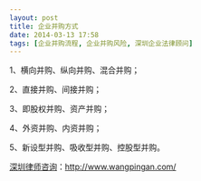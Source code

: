 ```yaml
---
layout: post
title: 企业并购方式
date: 2014-03-13 17:58
tags: [企业并购流程, 企业并购风险, 深圳企业法律顾问]
---
```

1、横向并购、纵向并购、混合并购；

2、直接并购、间接并购；

3、即股权并购、资产并购；

4、外资并购、内资并购；

5、新设型并购、吸收型并购、控股型并购。

<a href="http://www.wangpingan.com/">深圳律师咨询</a>：<a href="http://www.wangpingan.com/">http://www.wangpingan.com/</a>

